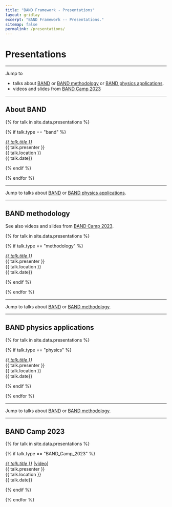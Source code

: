```yaml
---
title: "BAND Framework - Presentations"
layout: gridlay
excerpt: "BAND Framework -- Presentations."
sitemap: false
permalink: /presentations/
---
```



# Presentations

----

Jump to 
* talks about [BAND](#about-band) or [BAND methodology](#band-methodology) or [BAND physics applications](#band-physics-applications).
* videos and slides from [BAND Camp 2023](#band-camp-2023)

----

## About BAND

{% for talk in site.data.presentations %}

{% if talk.type == "band" %}

  <a href="{{talk.link.url }}" target="_blank"><em>{{ talk.title }}</em></a> <br />
  {{ talk.presenter }} <br />{{ talk.location }}<br />{{ talk.date}}

{% endif %}

{% endfor %}

----

Jump to talks about [BAND](#about-band) or [BAND physics applications](#band-physics-applications).

----

## BAND methodology

See also videos and slides from [BAND Camp 2023](#BAND-Camp-2023).

{% for talk in site.data.presentations %}

{% if talk.type == "methodology" %}

  <a href="{{talk.link.url }}" target="_blank"><em>{{ talk.title }}</em></a> <br />
  {{ talk.presenter }} <br />{{ talk.location }}<br />{{ talk.date}}

{% endif %}

{% endfor %}


----

Jump to talks about [BAND](#about-band) or [BAND methodology](#band-methodology).

----

## BAND physics applications

{% for talk in site.data.presentations %}

{% if talk.type == "physics" %}

  <a href="{{talk.link.url }}" target="_blank"><em>{{ talk.title }}</em></a> <br />
  {{ talk.presenter }} <br />{{ talk.location }}<br />{{ talk.date}}

{% endif %}

{% endfor %}


----

Jump to talks about [BAND](#about-band) or [BAND methodology](#band-methodology).

----

## BAND Camp 2023


{% for talk in site.data.presentations %}

{% if talk.type == "BAND_Camp_2023" %}

  <a href="{{talk.link.url }}" target="_blank"><em>{{ talk.title }}</em></a>
  \[<a href="{{talk.video_link.url }}" target="_blank">video</a>\]
  <br />
  {{ talk.presenter }} <br />{{ talk.location }}<br />{{ talk.date}}<br />

{% endif %}

{% endfor %}

